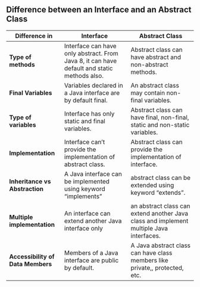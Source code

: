 ## Difference between an Interface and an Abstract Class

|Difference in|Interface|Abstract Class|
|---|---|---|
|**Type of methods**|Interface can have only abstract. From Java 8, it can have default and static methods also.|Abstract class can have abstract and non-abstract methods.|
|**Final Variables**|Variables declared in a Java interface are by default final.|An abstract class may contain non-final variables.|
|**Type of variables**|Interface has only static and final variables.|Abstract class can have final, non-final, static and non-static variables.|
|**Implementation**|Interface can’t provide the implementation of abstract class.|Abstract class can provide the implementation of interface.|
|**Inheritance vs Abstraction**|A Java interface can be implemented using keyword “implements”|abstract class can be extended using keyword “extends”.|
|**Multiple implementation**|An interface can extend another Java interface only|an abstract class can extend another Java class and implement multiple Java interfaces.|
|**Accessibility of Data Members**|Members of a Java interface are public by default.|A Java abstract class can have class members like private,, protected, etc.|